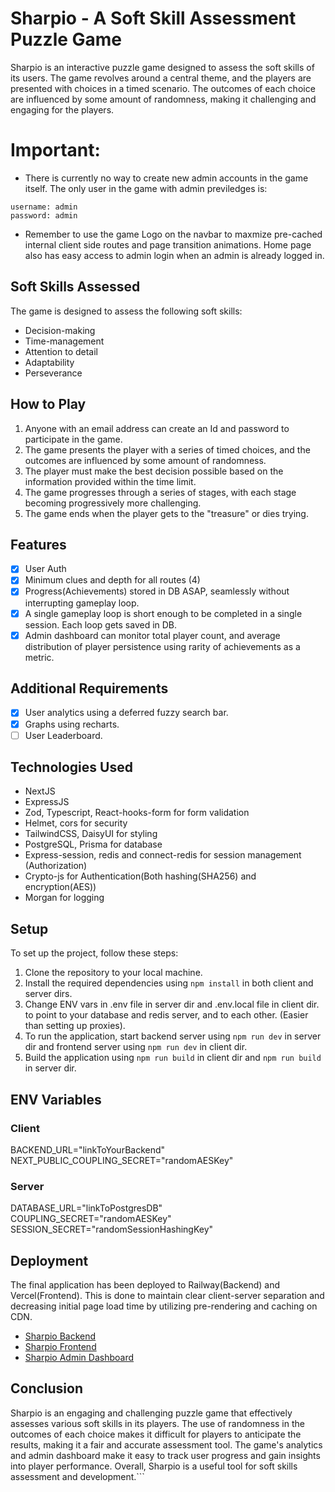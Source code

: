 # Sharpio - A Soft Skill Assessment Puzzle Game

Sharpio is an interactive puzzle game designed to assess the soft skills of its users. The game revolves around a central theme, and the players are presented with choices in a timed scenario. The outcomes of each choice are influenced by some amount of randomness, making it challenging and engaging for the players.

# Important:

- There is currently no way to create new admin accounts in the game itself. The only user in the game with admin previledges is:
```
username: admin
password: admin
```
- Remember to use the game Logo on the navbar to maxmize pre-cached internal client side routes and page transition animations. Home page also has easy access to admin login when an admin is already logged in.
## Soft Skills Assessed

The game is designed to assess the following soft skills:

- Decision-making
- Time-management
- Attention to detail
- Adaptability
- Perseverance

## How to Play

1. Anyone with an email address can create an Id and password to participate in the game.
2. The game presents the player with a series of timed choices, and the outcomes are influenced by some amount of randomness.
3. The player must make the best decision possible based on the information provided within the time limit.
4. The game progresses through a series of stages, with each stage becoming progressively more challenging.
5. The game ends when the player gets to the "treasure" or dies trying.

## Features

- [x] User Auth
- [x] Minimum clues and depth for all routes (4)
- [x] Progress(Achievements) stored in DB ASAP, seamlessly without interrupting gameplay loop.
- [x] A single gameplay loop is short enough to be completed in a single session. Each loop gets saved in DB.
- [x] Admin dashboard can monitor total player count, and average distribution of player persistence using rarity of achievements as a metric.

## Additional Requirements
- [x] User analytics using a deferred fuzzy search bar.
- [x] Graphs using recharts.
- [ ] User Leaderboard.

## Technologies Used

- NextJS
- ExpressJS
- Zod, Typescript, React-hooks-form for form validation
- Helmet, cors for security
- TailwindCSS, DaisyUI for styling
- PostgreSQL, Prisma for database
- Express-session, redis and connect-redis for session management (Authorization)
- Crypto-js for Authentication(Both hashing(SHA256) and encryption(AES))
- Morgan for logging

## Setup

To set up the project, follow these steps:

1. Clone the repository to your local machine.
2. Install the required dependencies using `npm install` in both client and server dirs.
3. Change ENV vars in .env file in server dir and .env.local file in client dir. to point to your database and redis server, and to each other. (Easier than setting up proxies).
4. To run the application, start backend server using `npm run dev` in server dir and frontend server using `npm run dev` in client dir.
5. Build the application using `npm run build` in client dir and `npm run build` in server dir.

## ENV Variables

### Client
BACKEND_URL="linkToYourBackend"
NEXT_PUBLIC_COUPLING_SECRET="randomAESKey"

### Server
DATABASE_URL="linkToPostgresDB"
COUPLING_SECRET="randomAESKey"
SESSION_SECRET="randomSessionHashingKey"

## Deployment

The final application has been deployed to Railway(Backend) and Vercel(Frontend). This is done to maintain clear client-server separation and decreasing initial page load time by utilizing pre-rendering and caching on CDN.

- [Sharpio Backend](https://sharpio-api.up.railway.app)
- [Sharpio Frontend](https://sharpio.vercel.app)
- [Sharpio Admin Dashboard](https://sharpio.vercel.app/adminPanel)
## Conclusion

Sharpio is an engaging and challenging puzzle game that effectively assesses various soft skills in its players. The use of randomness in the outcomes of each choice makes it difficult for players to anticipate the results, making it a fair and accurate assessment tool. The game's analytics and admin dashboard make it easy to track user progress and gain insights into player performance. Overall, Sharpio is a useful tool for soft skills assessment and development.```
